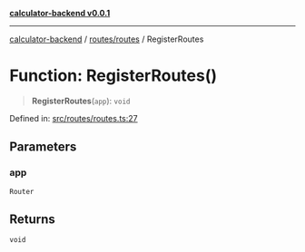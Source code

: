 [**calculator-backend v0.0.1**](../../../README.md)

***

[calculator-backend](../../../modules.md) / [routes/routes](../README.md) / RegisterRoutes

# Function: RegisterRoutes()

> **RegisterRoutes**(`app`): `void`

Defined in: [src/routes/routes.ts:27](https://github.com/HessuRessu/calculator-backend/blob/9e0113add544d8bb9a8dd325db0bf2d995df2eea/src/routes/routes.ts#L27)

## Parameters

### app

`Router`

## Returns

`void`
